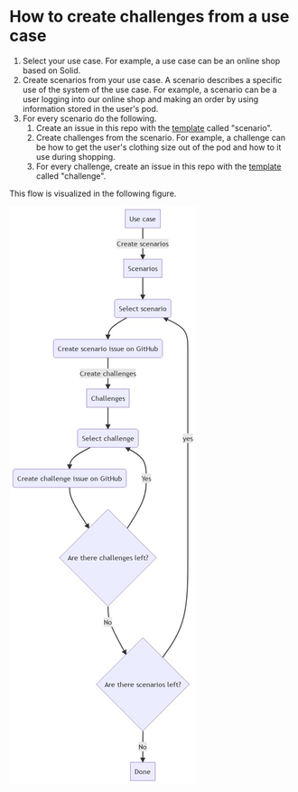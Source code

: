 # How to create challenges from a use case

1. Select your use case.
For example, a use case can be an online shop based on Solid.
2. Create scenarios from your use case.
A scenario describes a specific use of the system of the use case.
For example, a scenario can be a user logging into our online shop and making an order
by using information stored in the user's pod.
3. For every scenario do the following. 
   1. Create an issue in this repo with the [template](.github/ISSUE_TEMPLATE/scenario.md) called "scenario".
   2. Create challenges from the scenario.
      For example, a challenge can be how to get the user's clothing size out of the pod and how to it use during shopping.
   3. For every challenge, create an issue in this repo with the [template](.github/ISSUE_TEMPLATE/challenge.md) called "challenge".

This flow is visualized in the following figure.

![](use-case-flow.jpg)

